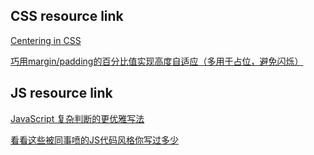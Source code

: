 ## CSS resource link

[Centering in CSS](https://css-tricks.com/centering-css-complete-guide/)

[巧用margin/padding的百分比值实现高度自适应（多用于占位，避免闪烁）](https://segmentfault.com/a/1190000004231995)


## JS resource link

[JavaScript 复杂判断的更优雅写法](https://juejin.im/post/5bdfef86e51d453bf8051bf8)

[看看这些被同事喷的JS代码风格你写过多少](https://juejin.im/post/5becf928f265da61380ec986)
